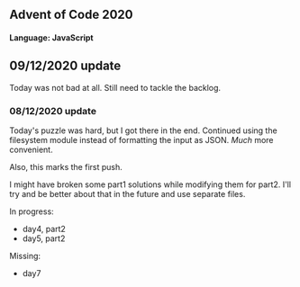 ## Advent of Code 2020

#### Language: JavaScript

## 09/12/2020 update

Today was not bad at all. Still need to tackle the backlog.

### 08/12/2020 update

Today's puzzle was hard, but I got there in the end. Continued using the filesystem module instead of formatting the input as JSON. _Much_ more convenient.

Also, this marks the first push.

I might have broken some part1 solutions while modifying them for part2. I'll try and be better about that in the future and use separate files.

In progress:
- day4, part2
- day5, part2

Missing:
- day7